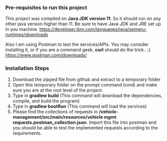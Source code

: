### Pre-requisites to run this project ###

This project was compiled on **Java JDK version 11**. So it should run on any other java version higher than 11. 
Be sure to have Java JDK and JRE set up in you machine.
https://developer.ibm.com/languages/java/semeru-runtimes/downloads

Also I am using Postman to test the services/APIs. You may consider installing it, or if you are a command geek, **curl** should do the trick.. ;)
https://www.postman.com/downloads/


### Installation Steps ###

1. Download the zipped file from github and extract to a temporary folder
2. Open this temporary folder on the prompt command (cmd) and make sure you are at the root level of the project.
3. Type in **gradlew build** (This command will download the dependencies, compile, and build the program)
4. Type in **gradlew bootRun** (This command will load the services)
5. Please find the collections of requests in **/vehicle-management/src/main/resources/vehicle mgmt requests.postman_collection.json**. Import this file into postman and you should be able to test the implemented requests according to the requirements.

